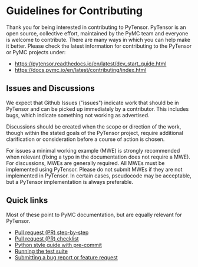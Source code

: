# Guidelines for Contributing

Thank you for being interested in contributing to PyTensor.
PyTensor is an open source, collective effort, maintained by the PyMC team and everyone is welcome to contribute.
There are many ways in which you can help make it better.
Please check the latest information for contributing to the PyTensor or PyMC projects under:
* https://pytensor.readthedocs.io/en/latest/dev_start_guide.html
* https://docs.pymc.io/en/latest/contributing/index.html

## Issues and Discussions

We expect that Github Issues ("issues") indicate work that should be in PyTensor
and can be picked up immediately by a contributor. This includes bugs, which
indicate something not working as advertised.

Discussions should be created when the scope or direction of the work, though
within the stated goals of the PyTensor project, require additional clarification
or consideration before a course of action is chosen.

For issues a minimal working example (MWE) is strongly recommended when relevant
(fixing a typo in the documentation does not require a MWE). For discussions,
MWEs are generally required. All MWEs must be implemented using PyTensor. Please
do not submit MWEs if they are not implemented in PyTensor. In certain cases,
pseudocode may be acceptable, but a PyTensor implementation is always preferable.

## Quick links

Most of these point to PyMC documentation, but are equally relevant for PyTensor.

* [Pull request (PR) step-by-step ](https://docs.pymc.io/en/latest/contributing/pr_tutorial.html)
* [Pull request (PR) checklist](https://docs.pymc.io/en/latest/contributing/pr_checklist.html)
* [Python style guide with pre-commit](https://docs.pymc.io/en/latest/contributing/python_style.html)
* [Running the test suite](https://docs.pymc.io/en/latest/contributing/running_the_test_suite.html)
* [Submitting a bug report or feature request](https://github.com/pymc-devs/pytensor/issues)
